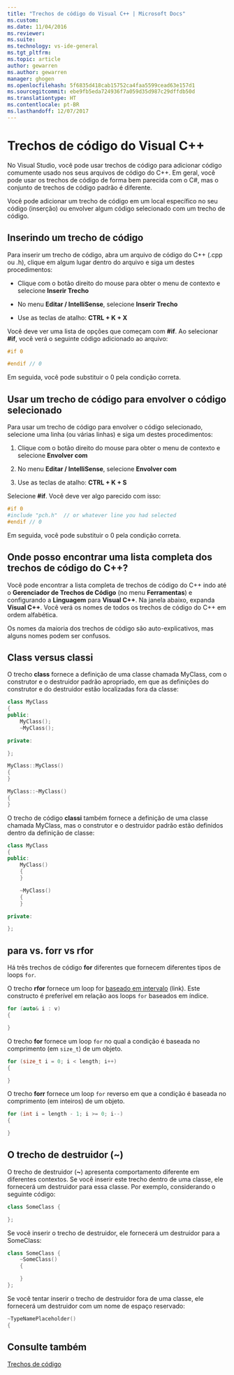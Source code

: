 ```yaml
---
title: "Trechos de código do Visual C++ | Microsoft Docs"
ms.custom: 
ms.date: 11/04/2016
ms.reviewer: 
ms.suite: 
ms.technology: vs-ide-general
ms.tgt_pltfrm: 
ms.topic: article
author: gewarren
ms.author: gewarren
manager: ghogen
ms.openlocfilehash: 5f6835d418cab15752ca4faa5599cead63e157d1
ms.sourcegitcommit: ebe9fb5eda724936f7a059d35d987c29dffdb50d
ms.translationtype: HT
ms.contentlocale: pt-BR
ms.lasthandoff: 12/07/2017
---
```

# <a name="visual-c-code-snippets"></a>Trechos de código do Visual C++

No Visual Studio, você pode usar trechos de código para adicionar código comumente usado nos seus arquivos de código do C++. Em geral, você pode usar os trechos de código de forma bem parecida com o C#, mas o conjunto de trechos de código padrão é diferente.

Você pode adicionar um trecho de código em um local específico no seu código (inserção) ou envolver algum código selecionado com um trecho de código.

## <a name="inserting-a-code-snippet"></a>Inserindo um trecho de código

Para inserir um trecho de código, abra um arquivo de código do C++ (.cpp ou .h), clique em algum lugar dentro do arquivo e siga um destes procedimentos:

- Clique com o botão direito do mouse para obter o menu de contexto e selecione **Inserir Trecho**

- No menu **Editar / IntelliSense**, selecione **Inserir Trecho**

- Use as teclas de atalho: **CTRL + K + X**

Você deve ver uma lista de opções que começam com **#if**. Ao selecionar **#if**, você verá o seguinte código adicionado ao arquivo:

```cpp
#if 0

#endif // 0
```

Em seguida, você pode substituir o 0 pela condição correta.

## <a name="using-a-code-snippet-to-surround-selected-code"></a>Usar um trecho de código para envolver o código selecionado

Para usar um trecho de código para envolver o código selecionado, selecione uma linha (ou várias linhas) e siga um destes procedimentos:

1. Clique com o botão direito do mouse para obter o menu de contexto e selecione **Envolver com**

2. No menu **Editar / IntelliSense**, selecione **Envolver com**

3. Use as teclas de atalho: **CTRL + K + S**

Selecione **#if**. Você deve ver algo parecido com isso:

```cpp
#if 0
#include "pch.h"  // or whatever line you had selected
#endif // 0
```

Em seguida, você pode substituir o 0 pela condição correta.

## <a name="where-can-i-find-a-complete-list-of-the-c-code-snippets"></a>Onde posso encontrar uma lista completa dos trechos de código do C++?

Você pode encontrar a lista completa de trechos de código do C++ indo até o **Gerenciador de Trechos de Código** (no menu **Ferramentas**) e configurando a **Linguagem** para **Visual C++**. Na janela abaixo, expanda **Visual C++**. Você verá os nomes de todos os trechos de código do C++ em ordem alfabética.

Os nomes da maioria dos trechos de código são auto-explicativos, mas alguns nomes podem ser confusos.

## <a name="class-vs-classi"></a>Class versus classi

O trecho **class** fornece a definição de uma classe chamada MyClass, com o construtor e o destruidor padrão apropriado, em que as definições do construtor e do destruidor estão localizadas fora da classe:

```cpp
class MyClass
{
public:
    MyClass();
    ~MyClass();

private:

};

MyClass::MyClass()
{
}

MyClass::~MyClass()
{
}
```

O trecho de código **classi** também fornece a definição de uma classe chamada MyClass, mas o construtor e o destruidor padrão estão definidos dentro da definição de classe:

```cpp
class MyClass
{
public:
    MyClass()
    {
    }

    ~MyClass()
    {
    }

private:

};
```

## <a name="for-vs-forr-vs-rfor"></a>para vs. forr vs rfor

Há três trechos de código **for** diferentes que fornecem diferentes tipos de loops `for`.

O trecho **rfor** fornece um loop for [baseado em intervalo](/cpp/cpp/range-based-for-statement-cpp) (link). Este constructo é preferível em relação aos loops `for` baseados em índice.

```cpp
for (auto& i : v)
{

}
```

O trecho **for** fornece um loop `for` no qual a condição é baseada no comprimento (em `size_t`) de um objeto.

```cpp
for (size_t i = 0; i < length; i++)
{

}
```

O trecho **forr** fornece um loop `for` reverso em que a condição é baseada no comprimento (em inteiros) de um objeto.

```cpp
for (int i = length - 1; i >= 0; i--)
{

}
```

## <a name="the-destructor-snippet-"></a>O trecho de destruidor (~)

O trecho de destruidor (**~**) apresenta comportamento diferente em diferentes contextos. Se você inserir este trecho dentro de uma classe, ele fornecerá um destruidor para essa classe. Por exemplo, considerando o seguinte código:

```cpp
class SomeClass {

};
```

Se você inserir o trecho de destruidor, ele fornecerá um destruidor para a SomeClass:

```cpp
class SomeClass {
    ~SomeClass()
    {

    }
};
```

Se você tentar inserir o trecho de destruidor fora de uma classe, ele fornecerá um destruidor com um nome de espaço reservado:

```cpp
~TypeNamePlaceholder()
{

```

## <a name="see-also"></a>Consulte também

[Trechos de código](../ide/code-snippets.md)
